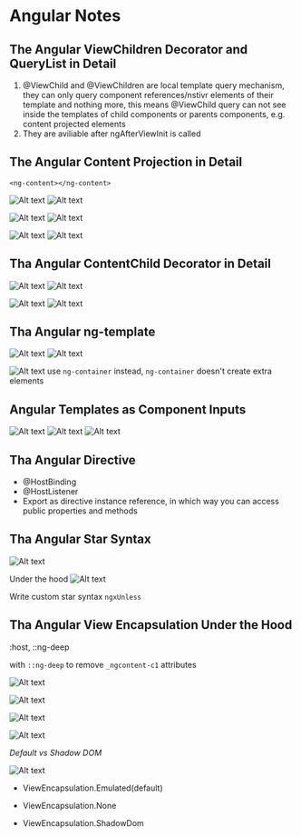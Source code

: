 # Angular Notes

## The Angular ViewChildren Decorator and QueryList in Detail

1. @ViewChild and @ViewChildren are local template query mechanism, they can only query component references/nstivr elements of their template and nothing more, this means @ViewChild query can not see inside the templates of child components or parents components, e.g. content projected elements
2. They are aviliable after ngAfterViewInit is called

## The Angular Content Projection in Detail

`<ng-content></ng-content>`

![Alt text](image.png)
![Alt text](image-1.png)

![Alt text](image-2.png)
![Alt text](image-3.png)

![Alt text](image-5.png)
![Alt text](image-6.png)

## Tha Angular ContentChild Decorator in Detail

![Alt text](image-4.png)
![Alt text](image-7.png)

![Alt text](image-8.png)
![Alt text](image-9.png)

## Tha Angular ng-template

![Alt text](image-10.png)
![Alt text](image-11.png)

![Alt text](image-12.png)
use `ng-container` instead, `ng-container` doesn't create extra elements

## Angular Templates as Component Inputs

![Alt text](image-13.png)
![Alt text](image-14.png)
![Alt text](image-16.png)

## Tha Angular Directive

- @HostBinding
- @HostListener
- Export as directive instance reference, in which way you can access public properties and methods

## Tha Angular Star Syntax

![Alt text](image-17.png)

Under the hood
![Alt text](image-15.png)

Write custom star syntax `ngxUnless`

## Tha Angular View Encapsulation Under the Hood

:host, ::ng-deep

with `::ng-deep` to remove `_ngcontent-c1` attributes

![Alt text](image-18.png)

![Alt text](image-19.png)

![Alt text](image-20.png)

![Alt text](image-21.png)

*Default vs Shadow DOM*

![Alt text](image-22.png)

- ViewEncapsulation.Emulated(default)

- ViewEncapsulation.None

- ViewEncapsulation.ShadowDom
